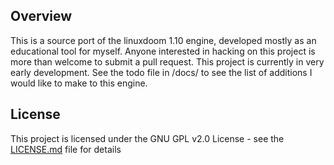## Overview

This is a source port of the linuxdoom 1.10 engine, developed mostly as an educational tool for myself. Anyone 
interested in hacking on this project is more than welcome to submit a pull request. This project is currently
in very early development. See the todo file in /docs/ to see the list of additions I would like to make to
this engine.
 
## License 

This project is licensed under the GNU GPL v2.0 License - see the [LICENSE.md](LICENSE.md) file for details

